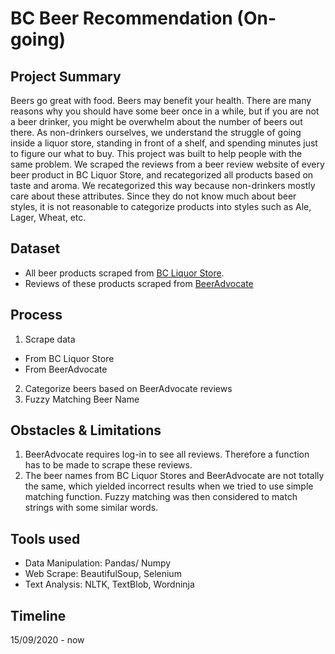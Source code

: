 # BC Beer Recommendation (On-going)

## Project Summary
Beers go great with food. Beers may benefit your health. There are many reasons why you should have some beer once in a while, but if you are not a beer drinker, you might be overwhelm about the number of beers out there. As non-drinkers ourselves, we understand the struggle of going inside a liquor store, standing in front of a shelf, and spending minutes just to figure our what to buy. This project was built to help people with the same problem. We scraped the reviews from a beer review website of every beer product in BC Liquor Store, and recategorized all products based on taste and aroma. We recategorized this way because non-drinkers mostly care about these attributes. Since they do not know much about beer styles, it is not reasonable to categorize products into styles such as Ale, Lager, Wheat, etc. 

## Dataset
- All beer products scraped from [BC Liquor Store](https://www.bcliquorstores.com/product-catalogue?category=beer&sort=name.raw:asc&page=1).
- Reviews of these products scraped from [BeerAdvocate](https://www.beeradvocate.com/beer/top-rated/ca/bc/)

## Process
1. Scrape data
- From BC Liquor Store
- From BeerAdvocate
2. Categorize beers based on BeerAdvocate reviews
3. Fuzzy Matching Beer Name

## Obstacles & Limitations
1. BeerAdvocate requires log-in to see all reviews. Therefore a function has to be made to scrape these reviews.
2. The beer names from BC Liquor Stores and BeerAdvocate are not totally the same, which yielded incorrect results when we tried to use simple matching function. Fuzzy matching was then considered to match strings with some similar words.  

## Tools used
- Data Manipulation: Pandas/ Numpy
- Web Scrape: BeautifulSoup, Selenium
- Text Analysis: NLTK, TextBlob, Wordninja

## Timeline
15/09/2020 - now
